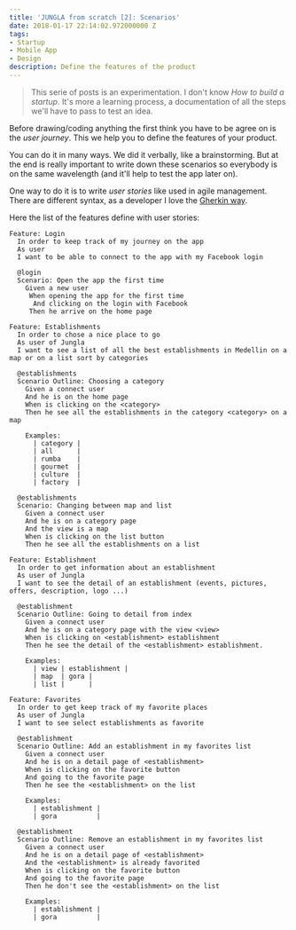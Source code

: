 ```yaml
---
title: 'JUNGLA from scratch [2]: Scenarios'
date: 2018-01-17 22:14:02.972000000 Z
tags:
- Startup
- Mobile App
- Design
description: Define the features of the product
---
```


> This serie of posts is an experimentation. I don't know _How to build a startup_. It's more a learning process, a documentation of all the steps we'll have to pass to test an idea.

Before drawing/coding anything the first think you have to be agree on is the _user journey_. This we help you to define the features of your product.

You can do it in many ways. We did it verbally, like a brainstorming. But at the end is really important to write down these scenarios so everybody is on the same wavelength (and it'll help to test the app later on).

One way to do it is to write _user stories_ like used in agile management. There are different syntax, as a developer I love the [Gherkin way](https://medium.com/@SteelKiwiDev/how-to-describe-user-stories-using-gherkin-language-8cffc6b888df).

Here the list of the features define with user stories:

```gherkin
Feature: Login
  In order to keep track of my journey on the app
  As user
  I want to be able to connect to the app with my Facebook login

  @login
  Scenario: Open the app the first time
    Given a new user
     When opening the app for the first time
      And clicking on the login with Facebook
     Then he arrive on the home page
```

```gherkin
Feature: Establishments
  In order to chose a nice place to go
  As user of Jungla
  I want to see a list of all the best establishments in Medellin on a map or on a list sort by categories

  @establishments
  Scenario Outline: Choosing a category
    Given a connect user
    And he is on the home page
    When is clicking on the <category>
    Then he see all the establishments in the category <category> on a map

    Examples:
      | category |
      | all      |
      | rumba    |
      | gourmet  |
      | culture  |
      | factory  |

  @establishments
  Scenario: Changing between map and list
    Given a connect user
    And he is on a category page
    And the view is a map
    When is clicking on the list button
    Then he see all the establishments on a list
```

```gherkin
Feature: Establishment
  In order to get information about an establishment
  As user of Jungla
  I want to see the detail of an establishment (events, pictures, offers, description, logo ...)

  @establishment
  Scenario Outline: Going to detail from index
    Given a connect user
    And he is on a category page with the view <view>
    When is clicking on <establishment> establishment
    Then he see the detail of the <establishment> establishment.

    Examples:
      | view | establishment |
      | map  | gora |
      | list |      |
```

```gherkin
Feature: Favorites
  In order to get keep track of my favorite places
  As user of Jungla
  I want to see select establishments as favorite

  @establishment
  Scenario Outline: Add an establishment in my favorites list
    Given a connect user
    And he is on a detail page of <establishment>
    When is clicking on the favorite button
    And going to the favorite page
    Then he see the <establishment> on the list

    Examples:
      | establishment |
      | gora          |

  @establishment
  Scenario Outline: Remove an establishment in my favorites list
    Given a connect user
    And he is on a detail page of <establishment>
    And the <establishment> is already favorited
    When is clicking on the favorite button
    And going to the favorite page
    Then he don't see the <establishment> on the list

    Examples:
      | establishment |
      | gora          |
```
